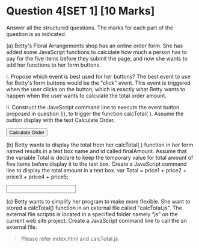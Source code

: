 # Question 4[SET 1] [10 Marks]
Answer all the structured questions. The marks for each part of the question is as indicated.

(a) Betty's Floral Arrangements shop has an online order form. She has added some JavaScript functions to calculate how much a person has to pay for the five items before they submit the page, and now she wants to add her functions to her form buttons.

i. Propose which event is best used for her buttons?
The best event to use for Betty's form buttons would be the "click" event. This event is triggered when the user clicks on the button, which is exactly what Betty wants to happen when the user wants to calculate the total order amount.


ii. Construct the JavaScript command line to execute the event button proposed in question (i), to trigger the function calcTotal( ). Assume the button display with the 
text Calculate Order.
<!-- Assuming the button has an id attribute with value "calculateButton" -->
<button id="calculateButton">Calculate Order</button>

<script>
  // Get a reference to the button element
  var calculateButton = document.getElementById("calculateButton");

  // Add a click event listener to the button
  calculateButton.addEventListener("click", calcTotal);

  // Define the calcTotal function
  function calcTotal() {
    // Your calculation logic here
    // For example:
    var item1Price = 10;
    var item2Price = 15;
    var item3Price = 8;
    var item4Price = 12;
    var item5Price = 5;

    var total = item1Price + item2Price + item3Price + item4Price + item5Price;
    alert("Total Order Amount: $" + total);
  }
</script>



(b) Betty wants to display the total from her calcTotal( ) function in her form named results in a text box name and id called finalAmount. Assume that the variable Total is declare to keep the temporary value for total amount of five items before display it to the text box. Create a JavaScript command line to display the total amount in a text box.
var Total = price1 + price2 + price3 + price4 + price5;
<!-- Assuming the text box has an id attribute with value "finalAmount" -->
<input type="text" id="finalAmount" name="finalAmount" readonly>

<script>
  // Assuming you have the calcTotal() function that calculates the total and stores it in the variable "Total"
  function calcTotal() {
    // Your calculation logic here
    // For example:
    var price1 = 10;
    var price2 = 15;
    var price3 = 8;
    var price4 = 12;
    var price5 = 5;

    var total = price1 + price2 + price3 + price4 + price5;
    return total;
  }

  // Get a reference to the finalAmount text box element
  var finalAmountTextBox = document.getElementById("finalAmount");

  // Call the calcTotal() function to calculate the total and store it in the "Total" variable
  var Total = calcTotal();

  // Display the total amount in the text box
  finalAmountTextBox.value = Total;
</script>


(c) Betty wants to simplify her program to make more flexible. She want to stored a calcTotal() function in an external file called "calcTotal.js". The external file scriptis is located in a specified folder namely “js” on the current web site project. Create a JavaScript command line to call the an external file.
> Please refer index.html and calcTotal.js
